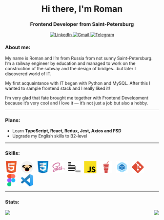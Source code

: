 <div id="header" align="center">
    <h1>Hi there, I'm  Roman</h1>
    <h3>Frontend Developer from Saint-Petersburg</h3>
</div>

<div id="socials" align="center">
    <a href="https://www.linkedin.com/in/роман-пронин-860467273/">
    <img src="https://img.shields.io/badge/LinkedIn-fe8f07?style=for-the-badge&logo=linkedin&logoColor=white" alt="LinkedIn"/>
  </a>
  <a href="mailto:romqaaa1337@gmail.com">
    <img src="https://img.shields.io/badge/Gmail-800080?style=for-the-badge&logo=gmail&logoColor=white" alt="Gmail"/>
  </a>
  <a href="https://t.me/cendres_chaudes">
    <img src="https://img.shields.io/badge/Telegram-fe8f07?style=for-the-badge&logo=telegram&logoColor=white" alt="Telegram"/>
  </a>
</div>

### About me:
My name is Roman and I’m from Russia from not sunny Saint-Petersburg. I’m a railway engineer by education and managed to work on the construction of the subway and the design of bridges...but later I discovered world of IT.

My first acquaintance with IT began with Python and MySQL. After this I wanted to sample frontend stack and I really liked it!

I’m very glad that fate brought me together with Frontend Development because it’s very cool and I love it — it’s not just a job but also a hobby.
  
---

### Plans:
* Learn **TypeScript, React, Redux, Jest, Axios and FSD**
* Upgrade my English skills to B2-level
  
---

### Skills:

<img src="img/html5-icon.svg" title="HTML" width="40" height="40"/>&nbsp;&nbsp;
<img src="img/pug-icon.svg" title="Pug" width="40" height="40"/>&nbsp;&nbsp;
<img src="img/css3-icon.svg" title="CSS" width="40" height="40"/>&nbsp;&nbsp;
<img src="img/sass-icon.svg" title="SASS" width="40" height="40"/>&nbsp;&nbsp;
<img src="img/bem-icon.svg" title="BEM" width="40" height="40"/>&nbsp;&nbsp;
<img src="img/js-icon.svg" title="JavaScript" width="40" height="40"/>&nbsp;&nbsp;
<img src="img/gulp-icon.svg" title="Gulp" width="40" height="40"/>&nbsp;&nbsp;
<img src="img/webpack-icon.svg" title="Webpack" width="40" height="40"/>&nbsp;&nbsp;
<img src="img/git-icon.svg" title="Git" width="40" height="40"/>&nbsp;&nbsp;
<img src="img/figma-icon.svg" title="Figma" width="40" height="40"/>&nbsp;&nbsp;
<img src="img/vsc-icon.svg" title="Visual Studio Code" width="40" height="40"/>&nbsp;&nbsp;

---

### Stats:
<div style="display: flex; justify-content: space-between">
  <img 
    height=200
    src="https://github-readme-stats.vercel.app/api/top-langs/?username=CendresChaudes&hide=python&langs_count=6&layout=donut&title_color=800080&text_color=000000&border_color=fe8f07"
  > 
  <img 
    height=200
    src="https://github-readme-stats.vercel.app/api?username=CendresChaudes&rank_icon=github&show_icons=true&title_color=800080&text_color=000000&border_color=fe8f07&icon_color=800080"
  > 
</div>
